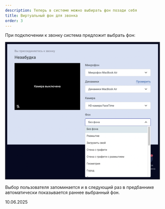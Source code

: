 ```yaml
---
description: Теперь в системе можно выбирать фон позади себя
title: Виртуальный фон для звонка
order: 3
---
```


При подключении к звонку система предложит выбрать фон:

![](<./image (144).png>)

Выбор пользователя запоминается и в следующий раз в предбаннике автоматически показывается раннее выбранный фон.

10\.06.2025